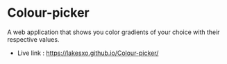 # Colour-picker
A web application that shows you color gradients of your choice with their respective values.
- Live link : https://lakesxo.github.io/Colour-picker/
